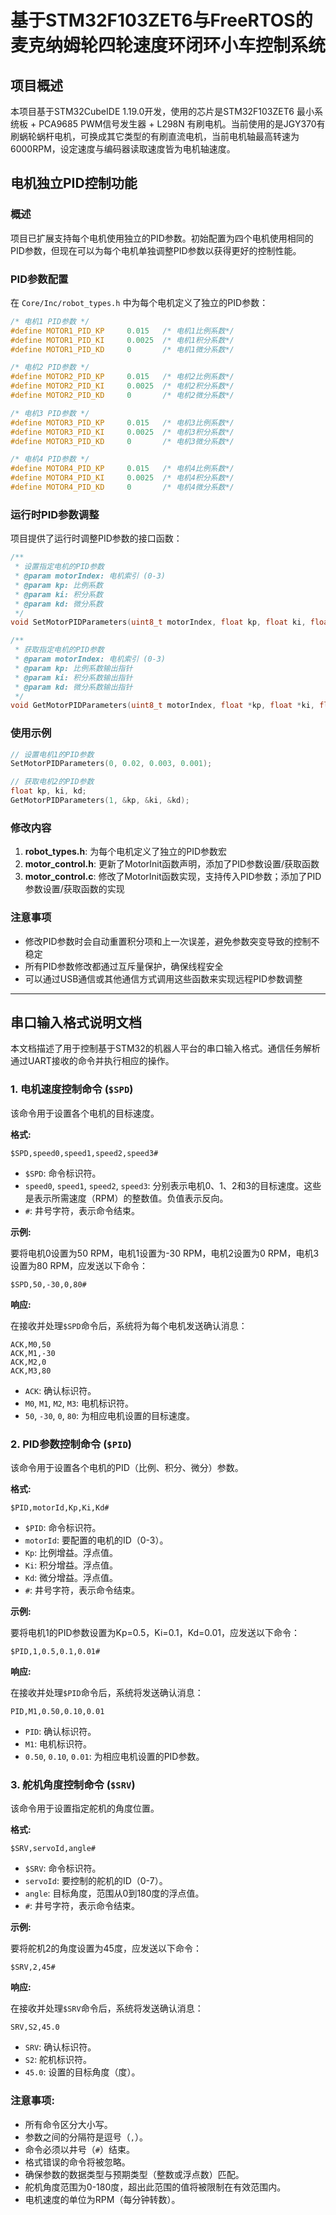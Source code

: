 # 基于STM32F103ZET6与FreeRTOS的麦克纳姆轮四轮速度环闭环小车控制系统

## 项目概述

本项目基于STM32CubeIDE 1.19.0开发，使用的芯片是STM32F103ZET6 最小系统板 + PCA9685 PWM信号发生器 + L298N 有刷电机。当前使用的是JGY370有刷蜗轮蜗杆电机，可换成其它类型的有刷直流电机，当前电机轴最高转速为6000RPM，设定速度与编码器读取速度皆为电机轴速度。

## 电机独立PID控制功能

### 概述
项目已扩展支持每个电机使用独立的PID参数。初始配置为四个电机使用相同的PID参数，但现在可以为每个电机单独调整PID参数以获得更好的控制性能。

### PID参数配置
在 `Core/Inc/robot_types.h` 中为每个电机定义了独立的PID参数：

```c
/* 电机1 PID参数 */
#define MOTOR1_PID_KP     0.015   /* 电机1比例系数*/
#define MOTOR1_PID_KI     0.0025  /* 电机1积分系数*/
#define MOTOR1_PID_KD     0       /* 电机1微分系数*/

/* 电机2 PID参数 */
#define MOTOR2_PID_KP     0.015   /* 电机2比例系数*/
#define MOTOR2_PID_KI     0.0025  /* 电机2积分系数*/
#define MOTOR2_PID_KD     0       /* 电机2微分系数*/

/* 电机3 PID参数 */
#define MOTOR3_PID_KP     0.015   /* 电机3比例系数*/
#define MOTOR3_PID_KI     0.0025  /* 电机3积分系数*/
#define MOTOR3_PID_KD     0       /* 电机3微分系数*/

/* 电机4 PID参数 */
#define MOTOR4_PID_KP     0.015   /* 电机4比例系数*/
#define MOTOR4_PID_KI     0.0025  /* 电机4积分系数*/
#define MOTOR4_PID_KD     0       /* 电机4微分系数*/
```

### 运行时PID参数调整
项目提供了运行时调整PID参数的接口函数：

```c
/**
 * 设置指定电机的PID参数
 * @param motorIndex: 电机索引 (0-3)
 * @param kp: 比例系数
 * @param ki: 积分系数
 * @param kd: 微分系数
 */
void SetMotorPIDParameters(uint8_t motorIndex, float kp, float ki, float kd);

/**
 * 获取指定电机的PID参数
 * @param motorIndex: 电机索引 (0-3)
 * @param kp: 比例系数输出指针
 * @param ki: 积分系数输出指针
 * @param kd: 微分系数输出指针
 */
void GetMotorPIDParameters(uint8_t motorIndex, float *kp, float *ki, float *kd);
```

### 使用示例
```c
// 设置电机1的PID参数
SetMotorPIDParameters(0, 0.02, 0.003, 0.001);

// 获取电机2的PID参数
float kp, ki, kd;
GetMotorPIDParameters(1, &kp, &ki, &kd);
```

### 修改内容
1. **robot_types.h**: 为每个电机定义了独立的PID参数宏
2. **motor_control.h**: 更新了MotorInit函数声明，添加了PID参数设置/获取函数
3. **motor_control.c**: 修改了MotorInit函数实现，支持传入PID参数；添加了PID参数设置/获取函数的实现

### 注意事项
- 修改PID参数时会自动重置积分项和上一次误差，避免参数突变导致的控制不稳定
- 所有PID参数修改都通过互斥量保护，确保线程安全
- 可以通过USB通信或其他通信方式调用这些函数来实现远程PID参数调整

---

## 串口输入格式说明文档

本文档描述了用于控制基于STM32的机器人平台的串口输入格式。通信任务解析通过UART接收的命令并执行相应的操作。

### 1. 电机速度控制命令 (`$SPD`)

该命令用于设置各个电机的目标速度。

**格式:**

```
$SPD,speed0,speed1,speed2,speed3#
```

*   `$SPD`: 命令标识符。
*   `speed0`, `speed1`, `speed2`, `speed3`: 分别表示电机0、1、2和3的目标速度。这些是表示所需速度（RPM）的整数值。负值表示反向。
*   `#`: 井号字符，表示命令结束。

**示例:**

要将电机0设置为50 RPM，电机1设置为-30 RPM，电机2设置为0 RPM，电机3设置为80 RPM，应发送以下命令：

```
$SPD,50,-30,0,80#
```

**响应:**

在接收并处理`$SPD`命令后，系统将为每个电机发送确认消息：

```
ACK,M0,50
ACK,M1,-30
ACK,M2,0
ACK,M3,80
```

*   `ACK`: 确认标识符。
*   `M0`, `M1`, `M2`, `M3`: 电机标识符。
*   `50`, `-30`, `0`, `80`: 为相应电机设置的目标速度。

### 2. PID参数控制命令 (`$PID`)

该命令用于设置各个电机的PID（比例、积分、微分）参数。

**格式:**

```
$PID,motorId,Kp,Ki,Kd#
```

*   `$PID`: 命令标识符。
*   `motorId`: 要配置的电机的ID（0-3）。
*   `Kp`: 比例增益。浮点值。
*   `Ki`: 积分增益。浮点值。
*   `Kd`: 微分增益。浮点值。
*   `#`: 井号字符，表示命令结束。

**示例:**

要将电机1的PID参数设置为Kp=0.5，Ki=0.1，Kd=0.01，应发送以下命令：

```
$PID,1,0.5,0.1,0.01#
```

**响应:**

在接收并处理`$PID`命令后，系统将发送确认消息：

```
PID,M1,0.50,0.10,0.01
```

*   `PID`: 确认标识符。
*   `M1`: 电机标识符。
*   `0.50`, `0.10`, `0.01`: 为相应电机设置的PID参数。

### 3. 舵机角度控制命令 (`$SRV`)

该命令用于设置指定舵机的角度位置。

**格式:**

```
$SRV,servoId,angle#
```

*   `$SRV`: 命令标识符。
*   `servoId`: 要控制的舵机的ID（0-7）。
*   `angle`: 目标角度，范围从0到180度的浮点值。
*   `#`: 井号字符，表示命令结束。

**示例:**

要将舵机2的角度设置为45度，应发送以下命令：

```
$SRV,2,45#
```

**响应:**

在接收并处理`$SRV`命令后，系统将发送确认消息：

```
SRV,S2,45.0
```

*   `SRV`: 确认标识符。
*   `S2`: 舵机标识符。
*   `45.0`: 设置的目标角度（度）。

### 注意事项:

*   所有命令区分大小写。
*   参数之间的分隔符是逗号（`,`）。
*   命令必须以井号（`#`）结束。
*   格式错误的命令将被忽略。
*   确保参数的数据类型与预期类型（整数或浮点数）匹配。
*   舵机角度范围为0-180度，超出此范围的值将被限制在有效范围内。
*   电机速度的单位为RPM（每分钟转数）。